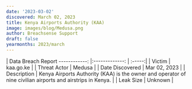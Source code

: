 ```yaml
---
date: '2023-03-02'
discovered: March 02, 2023
title: Kenya Airports Authority (KAA)
image: images/blog/Medusa.png
author: Breachsense Support
draft: false
yearmonths: 2023/march
---
```



| Data Breach Report
------------:     |:-------------:    | :-----:|
| Victim      | kaa.go.ke      | 
| Threat Actor      | Medusa      | 
| Date Discovered      | Mar 02, 2023      | 
| Description      | Kenya Airports Authority (KAA) is the owner and operator of nine civilian airports and airstrips in Kenya.      | 
| Leak Size      | Unknown      | 

